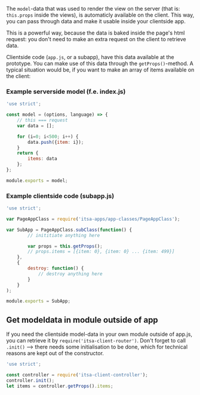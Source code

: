 The `model`-data that was used to render the view on the server (that is: `this.props` inside the views), is automaticly available on the client. This way, you can pass through data and make it usable inside your clientside app.

This is a powerful way, because the data is baked inside the page's html request: you don't need to make an extra request on the client to retrieve data.

Clientside code (`app.js`, or a subapp), have this data available at the prototype. You can make use of this data through the `getProps()`-method. A typical situation would be, if you want to make an array of items available on the client:

### Example serverside model (f.e. index.js)
```js
'use strict';

const model = (options, language) => {
    // this === request
    var data = [];

    for (i=0; i<500; i++) {
        data.push({item: i});
    }
    return {
        items: data
    };
};

module.exports = model;
```

### Example clientside code (subapp.js)
```js
'use strict';

var PageAppClass = require('itsa-apps/app-classes/PageAppClass');

var SubApp = PageAppClass.subClass(function() {
        // inititiate anything here

        var props = this.getProps();
        // props.items = [{item: 0}, {item: 0} ... {item: 499}]
    },
    {
        destroy: function() {
            // destroy anything here
        }
    }
);

module.exports = SubApp;
```

## Get modeldata in module outside of app
If you need the clientside model-data in your own module outside of app.js, you can retrieve it by `require('itsa-client-router')`. Don't forget to call `.init()` --> there needs some initialisation to be done, which for technical reasons are kept out of the constructor.

```js
'use strict';

const controller = require('itsa-client-controller');
controller.init();
let items = controller.getProps().items;
```